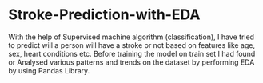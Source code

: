 # Stroke-Prediction-with-EDA
With the help of Supervised machine algorithm (classification), I have tried to predict will a person will have a stroke or not based on features like age, sex, heart conditions etc.
Before training the model on train set I had found or Analysed various patterns and trends on the dataset by performing EDA by using Pandas Library.
